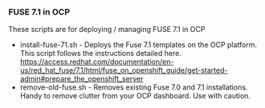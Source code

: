 ### FUSE 7.1 in OCP

These scripts are for deploying / managing FUSE 7.1 in OCP

- install-fuse-71.sh - Deploys the Fuse 7.1 templates on the OCP platform. This script follows the instructions detailed here. https://access.redhat.com/documentation/en-us/red_hat_fuse/7.1/html/fuse_on_openshift_guide/get-started-admin#prepare_the_openshift_server
- remove-old-fuse.sh - Removes existing Fuse 7.0 and 7.1 installations. Handy to remove clutter from your OCP dashboard. Use with caution.

